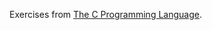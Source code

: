 Exercises from [The C Programming Language](https://en.wikipedia.org/wiki/The_C_Programming_Language).

